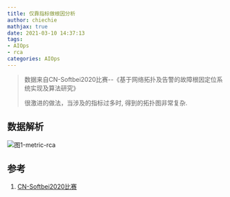 ```yaml
---
title: 仅靠指标做根因分析
author: chiechie
mathjax: true
date: 2021-03-10 14:37:13
tags:
- AIOps
- rca
categories: AIOps
---
```


> 数据来自CN-Softbei2020比赛--《基于网络拓扑及告警的故障根因定位系统实现及算法研究》
>
> 很激进的做法，当涉及的指标过多时, 得到的拓扑图非常复杂.


## 数据解析



![图1-metric-rca](metric-rca.png)






## 参考
1. [CN-Softbei2020比赛](http://www.cnsoftbei.com/plus/view.php?aid=479)